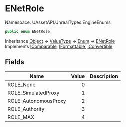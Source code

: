 # ENetRole

Namespace: UAssetAPI.UnrealTypes.EngineEnums

```csharp
public enum ENetRole
```

Inheritance [Object](https://docs.microsoft.com/en-us/dotnet/api/system.object) → [ValueType](https://docs.microsoft.com/en-us/dotnet/api/system.valuetype) → [Enum](https://docs.microsoft.com/en-us/dotnet/api/system.enum) → [ENetRole](./uassetapi.unrealtypes.engineenums.enetrole.md)<br>
Implements [IComparable](https://docs.microsoft.com/en-us/dotnet/api/system.icomparable), [IFormattable](https://docs.microsoft.com/en-us/dotnet/api/system.iformattable), [IConvertible](https://docs.microsoft.com/en-us/dotnet/api/system.iconvertible)

## Fields

| Name | Value | Description |
| --- | --: | --- |
| ROLE_None | 0 |  |
| ROLE_SimulatedProxy | 1 |  |
| ROLE_AutonomousProxy | 2 |  |
| ROLE_Authority | 3 |  |
| ROLE_MAX | 4 |  |
